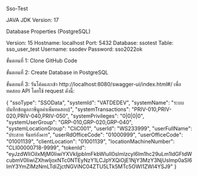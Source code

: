 Sso-Test

JAVA JDK Version: 17


Database Properties (PostgreSQL)


Version: 15
Hostname: localhost
Port: 5432
Database: ssotest
Table: sso_user_test
Username: ssodev
Password: sso2022ok


ขั้นตอนที่ 1: Clone GitHub Code


ขั้นตอนที่ 2: Create Database in PostgreSQL


ขั้นตอนที่ 3: รันโค้ดและเข้า http://localhost:8080/swagger-ui/index.html#/ เพื่อทดสอบ API โดยใช้ request ดังนี้:


{
    "ssoType": "SSOData",
    "systemId": "VATDEDEV",
    "systemName": "ระบบบันทึกข้อมูลภาษีมูลค่าเพิ่มทดสอบ)",
    "systemTransactions": "PRIV-010,PRIV-020,PRIV-040,PRIV-050",
    "systemPrivileges": "0|0|0|0",
    "systemUserGroup": "GRP-010,GRP-020,GRP-040",
    "systemLocationGroup": "CliC001",
    "userId": "WS233999",
    "userFullName": "ประสาท จันทร์อังคาร",
    "userRdOfficeCode": "01000999",
    "userOfficeCode": "01001139",
    "clientLocation": "01001139",
    "locationMachineNumber": "CLI00000718-9999",
    "tokenId": "eyJzdWIiOiIxMjM0IiwiYXVkIjpbImFkbWluIl0sImlzcyI6Im1hc29uLm1ldGFtdWcubmV0IiwiZXhwIjoxNTc0NTEyNzY1LCJpYXQiOjE1NjY3MzY3NjUsImp0aSI6ImY3YmZlMzNmLTdiZjctNGViNC04ZTU5LTk5MTc5OWI1ZWI4YSJ9"
}
